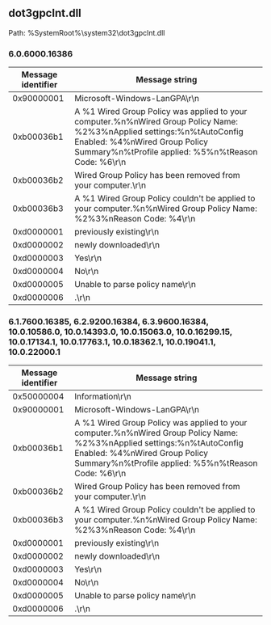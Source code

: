 ## dot3gpclnt.dll

Path: %SystemRoot%\system32\dot3gpclnt.dll

### 6.0.6000.16386

Message identifier | Message string
--- | ---
0x90000001 | Microsoft-Windows-LanGPA\r\n
0xb00036b1 | A %1 Wired Group Policy was applied to your computer.%n%nWired Group Policy Name: %2%3%nApplied settings:%n%tAutoConfig Enabled: %4%nWired Group Policy Summary%n%tProfile applied:   %5%n%tReason Code:   %6\r\n
0xb00036b2 | Wired Group Policy has been removed from your computer.\r\n
0xb00036b3 | A %1 Wired Group Policy couldn't be applied to your computer.%n%nWired Group Policy Name: %2%3%nReason Code: %4\r\n
0xd0000001 | previously existing\r\n
0xd0000002 | newly downloaded\r\n
0xd0000003 | Yes\r\n
0xd0000004 | No\r\n
0xd0000005 | Unable to parse policy name\r\n
0xd0000006 | .\r\n

### 6.1.7600.16385, 6.2.9200.16384, 6.3.9600.16384, 10.0.10586.0, 10.0.14393.0, 10.0.15063.0, 10.0.16299.15, 10.0.17134.1, 10.0.17763.1, 10.0.18362.1, 10.0.19041.1, 10.0.22000.1

Message identifier | Message string
--- | ---
0x50000004 | Information\r\n
0x90000001 | Microsoft-Windows-LanGPA\r\n
0xb00036b1 | A %1 Wired Group Policy was applied to your computer.%n%nWired Group Policy Name: %2%3%nApplied settings:%n%tAutoConfig Enabled: %4%nWired Group Policy Summary%n%tProfile applied:   %5%n%tReason Code:   %6\r\n
0xb00036b2 | Wired Group Policy has been removed from your computer.\r\n
0xb00036b3 | A %1 Wired Group Policy couldn't be applied to your computer.%n%nWired Group Policy Name: %2%3%nReason Code: %4\r\n
0xd0000001 | previously existing\r\n
0xd0000002 | newly downloaded\r\n
0xd0000003 | Yes\r\n
0xd0000004 | No\r\n
0xd0000005 | Unable to parse policy name\r\n
0xd0000006 | .\r\n
